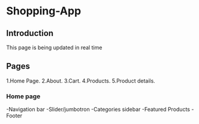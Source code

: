 # Shopping-App

## Introduction

This page is being updated in real time

## Pages

1.Home Page.
2.About.
3.Cart.
4.Products.
5.Product details.

### Home page

 -Navigation bar
 -Slider/jumbotron
 -Categories sidebar
 -Featured Products
 -Footer
